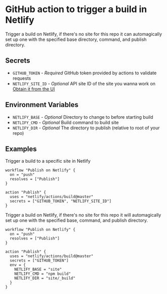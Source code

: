 # GitHub action to trigger a build in Netlify

Trigger a build on Netlify, if there's no site for this repo it can automagically set up one with the specified base directory, command, and publish directory.

## Secrets
- `GITHUB_TOKEN` - *Required* GitHub token provided by actions to validate requests
- `NETLIFY_SITE_ID` - *Optional* API site ID of the site you wanna work on
  [Obtain it from the UI](https://www.netlify.com/docs/cli/#link-with-an-environment-variable)

## Environment Variables
- `NETLIFY_BASE` - *Optional* Directory to change to before starting build
- `NETLIFY_CMD` - *Optional* Build command to build site
- `NETLIFY_DIR` - *Optional* The directory to publish (relative to root of your repo)

## Examples

Trigger a build to a specific site in Netlify

```hcl
workflow "Publish on Netlify" {
  on = "push"
  resolves = ["Publish"]
}

action "Publish" {
  uses = "netlify/actions/build@master"
  secrets = ["GITHUB_TOKEN", "NETLIFY_SITE_ID"]
}
```

Trigger a build on Netlify, if there's no site for this repo it will automagically set up one with the specified base, command, and publish directory.

```hcl
workflow "Publish on Netlify" {
  on = "push"
  resolves = ["Publish"]
}

action "Publish" {
  uses = "netlify/actions/build@master"
  secrets = ["GITHUB_TOKEN"]
  env = {
    NETLIFY_BASE = "site"
    NETLIFY_CMD = "npm build"
    NETLIFY_DIR = "site/_build"
  }
}
```
